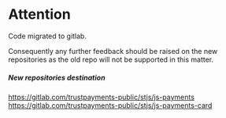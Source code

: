 # Attention
 
Code migrated to gitlab.
 
Consequently any further feedback should be raised on the new repositories as the old repo will not be supported in this matter.
 
 
##### New repositories destination

https://gitlab.com/trustpayments-public/stjs/js-payments \
https://gitlab.com/trustpayments-public/stjs/js-payments-card